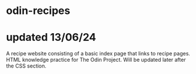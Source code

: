# odin-recipes
# updated 13/06/24
A recipe website consisting of a basic index page that links to recipe pages. HTML knowledge practice for The Odin Project. Will be updated later after the CSS section.